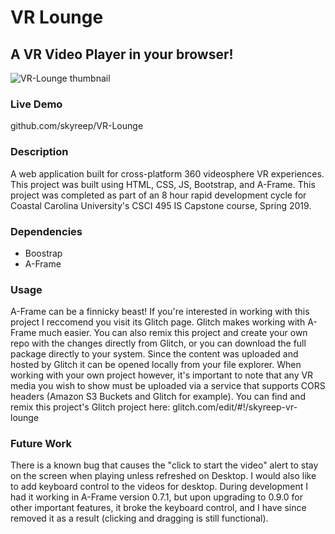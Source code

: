 # VR Lounge
## A VR Video Player in your browser!

![VR-Lounge thumbnail](https://skyreep.github.io/VR-Lounge/thumbnail.png "VR Lounge")

### Live Demo
github.com/skyreep/VR-Lounge

### Description
A web application built for cross-platform 360 videosphere VR experiences. This project was built using HTML, CSS, JS, Bootstrap, and A-Frame. This project was completed as part of an 8 hour rapid development cycle for Coastal Carolina University's CSCI 495 IS Capstone course, Spring 2019.

### Dependencies
<ul>
  <li>
    Boostrap
  </li>
  <li>
    A-Frame
  </li>
</ul>
  
### Usage
A-Frame can be a finnicky beast! If you're interested in working with this project I reccomend you visit its Glitch page. Glitch makes working with A-Frame much easier. You can also remix this project and create your own repo with the changes directly from Glitch, or you can download the full package directly to your system. Since the content was uploaded and hosted by Glitch it can be opened locally from your file explorer. When working with your own project however, it's important to note that any VR media you wish to show must be uploaded via a service that supports CORS headers (Amazon S3 Buckets and Glitch for example).
You can find and remix this project's Glitch project here: glitch.com/edit/#!/skyreep-vr-lounge

### Future Work
There is a known bug that causes the "click to start the video" alert to stay on the screen when playing unless refreshed on Desktop. 
I would also like to add keyboard control to the videos for desktop. During development I had it working in A-Frame version 0.7.1, but upon upgrading to 0.9.0 for other important features, it broke the keyboard control, and I have since removed it as a result (clicking and dragging is still functional).
